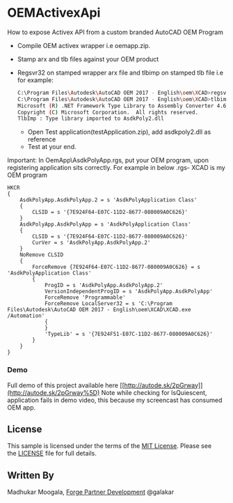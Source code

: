 # OEMActivexApi

How to expose Activex API from a custom branded AutoCAD OEM Program

- Compile OEM activex wrapper i.e oemapp.zip.

- Stamp arx and tlb files against your OEM product

- Regsvr32 on stamped wrapper arx file and tlbimp on stamped tlb file i.e 
    for example:
  
  ```bash
  C:\Program Files\Autodesk\AutoCAD OEM 2017 - English\oem\XCAD>regsvr32 oempolyapp.arx
  C:\Program Files\Autodesk\AutoCAD OEM 2017 - English\oem\XCAD>tlbimp oempolyapp.tlb
  Microsoft (R) .NET Framework Type Library to Assembly Converter 4.6.1055.0
  Copyright (C) Microsoft Corporation.  All rights reserved.
  TlbImp : Type library imported to AsdkPoly2.dll
  ```
  
  - Open Test application(testApplication.zip), add asdkpoly2.dll as reference
  - Test at your end.



Important: In OemApp\AsdkPolyApp.rgs, put your OEM program, upon registering application sits correctly.
For example in below .rgs- XCAD is my OEM program

```
HKCR
{
    AsdkPolyApp.AsdkPolyApp.2 = s 'AsdkPolyApplication Class'
    {
        CLSID = s '{7E924F64-E07C-11D2-8677-080009A0C626}'
    }
    AsdkPolyApp.AsdkPolyApp = s 'AsdkPolyApplication Class'
    {
        CLSID = s '{7E924F64-E07C-11D2-8677-080009A0C626}'
        CurVer = s 'AsdkPolyApp.AsdkPolyApp.2'
    }
    NoRemove CLSID
    {
        ForceRemove {7E924F64-E07C-11D2-8677-080009A0C626} = s 'AsdkPolyApplication Class'
        {
            ProgID = s 'AsdkPolyApp.AsdkPolyApp.2'
            VersionIndependentProgID = s 'AsdkPolyApp.AsdkPolyApp'
            ForceRemove 'Programmable'
            ForceRemove LocalServer32 = s 'C:\Program Files\Autodesk\AutoCAD OEM 2017 - English\oem\XCAD\XCAD.exe /Automation'
            {
            }
            'TypeLib' = s '{7E924F51-E07C-11D2-8677-080009A0C626}'
        }
    }
}
```

### Demo

Full demo of this project available here [[http://autode.sk/2pGrway]](http://autode.sk/2pGrway%5D) Note while checking for IsQuiescent, application fails in demo video, this because my screencast has consumed OEM app.

## License

This sample is licensed under the terms of the [MIT License](http://opensource.org/licenses/MIT). Please see the [LICENSE](https://github.com/MadhukarMoogala/OEMActivexApi/blob/main/LICENSE) file for full details.

## Written By

Madhukar Moogala, [Forge Partner Development](http://forge.autodesk.com/) @galakar

